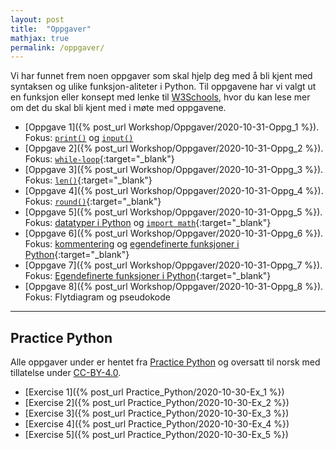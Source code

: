 ```yaml
---
layout: post
title:  "Oppgaver"
mathjax: true
permalink: /oppgaver/
---
```


Vi har funnet frem noen oppgaver som skal hjelp deg med å bli kjent med syntaksen og ulike funksjon-aliteter i Python. Til oppgavene har vi valgt ut en funksjon eller konsept med lenke til <a href="https://www.w3schools.com/python/" target="_blank">W3Schools</a>, hvor du kan lese mer om det du skal bli kjent med i møte med oppgavene. 


* [Oppgave 1]({% post_url Workshop/Oppgaver/2020-10-31-Oppg_1 %}). Fokus: <a href="https://www.w3schools.com/python/ref_func_print.asp" target="_blank"> ``print()``</a> og <a href="https://www.w3schools.com/python/ref_func_input.asp" target="_blank"> ``input()``</a>
* [Oppgave 2]({% post_url Workshop/Oppgaver/2020-10-31-Oppg_2 %}). Fokus: [``while-loop``](https://www.w3schools.com/python/python_while_loops.asp){:target="_blank"}
* [Oppgave 3]({% post_url Workshop/Oppgaver/2020-10-31-Oppg_3 %}). Fokus: [``len()``](https://www.w3schools.com/python/ref_func_len.asp){:target="_blank"}
* [Oppgave 4]({% post_url Workshop/Oppgaver/2020-10-31-Oppg_4 %}). Fokus: [``round()``](https://www.w3schools.com/python/ref_func_round.asp){:target="_blank"}
* [Oppgave 5]({% post_url Workshop/Oppgaver/2020-10-31-Oppg_5 %}). Fokus: [datatyper i Python](https://www.w3schools.com/python/python_datatypes.asp) og [``import math``](https://www.w3schools.com/python/python_math.asp){:target="_blank"}
* [Oppgave 6]({% post_url Workshop/Oppgaver/2020-10-31-Oppg_6 %}). Fokus: [kommentering](https://www.w3schools.com/python/python_comments.asp) og [egendefinerte funksjoner i Python](https://www.w3schools.com/python/python_functions.asp){:target="_blank"}
* [Oppgave 7]({% post_url Workshop/Oppgaver/2020-10-31-Oppg_7 %}). Fokus: [Egendefinerte funksjoner i Python](https://www.w3schools.com/python/python_functions.asp){:target="_blank"}
* [Oppgave 8]({% post_url Workshop/Oppgaver/2020-10-31-Oppg_8 %}). Fokus: Flytdiagram og pseudokode

---
## Practice Python
Alle oppgaver under er hentet fra [Practice Python](https://www.practicepython.org/) og oversatt til norsk med tillatelse under [CC-BY-4.0](https://creativecommons.org/licenses/by/4.0/).
* [Exercise 1]({% post_url Practice_Python/2020-10-30-Ex_1 %})
* [Exercise 2]({% post_url Practice_Python/2020-10-30-Ex_2 %})
* [Exercise 3]({% post_url Practice_Python/2020-10-30-Ex_3 %})
* [Exercise 4]({% post_url Practice_Python/2020-10-30-Ex_4 %})
* [Exercise 5]({% post_url Practice_Python/2020-10-30-Ex_5 %})
